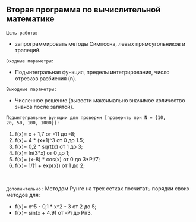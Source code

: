 ## Вторая программа по вычислительной математике

<code>Цель работы:</code>
- запрограммировать методы Симпсона, левых прямоугольников и трапеций.<br>

<code>Входные параметры:</code>
- Подынтегральная функция, пределы интегрирования, число отрезков разбиения (n).

<code>Выходные параметры:</code>
- Численное решение (вывести максимально значимое количество знаков после запятой).

<code>Подынтегральные функции для проверки [проверить при N = {10, 20, 50, 100, 1000}]:</code>
1) f(x)= x + 1,7 от -11 до -8;
2) f(x)= 4 * (x+1)^3 от 0 до 1.5;
3) f(x)= 0,2 * sqrt(x) от 1 до 3;
4) f(x)= ln(3*x) от 0 до 1;
5) f(x)= (x-8) * cos(x) от 0 до 3\*Pi/7;
6) f(x)= 1/(1 + exp(x)) от 1 до 2;
<br>

<code>Дополнительно:</code>
Методом Рунге на трех сетках посчитать порядки своих методов для:
<br>
- f(x)= x^5 - 0,1 * x^2 - 3 от 2 до 5; 
- f(x)= sin(x + 4.9) от -Pi до Pi/3.
